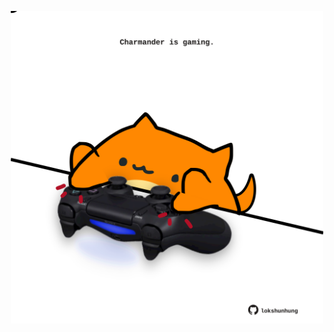 <!-- built at 25/10/2025, 04:00:45 UTC -->
<p align="center">
  <img width="500" height="500" src="./ReadmeImage.svg">
</p>
